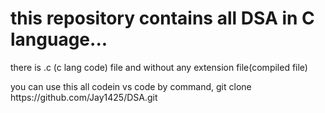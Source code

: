 <h1>this repository contains all DSA in C language...</h1>
<p1>there is .c (c lang code) file and without any extension file(compiled file)</p>
<p2>you can use this all codein vs code by command,
  git clone https://github.com/Jay1425/DSA.git</p2>
